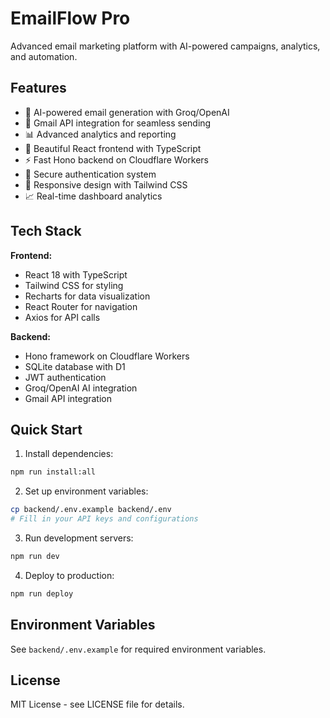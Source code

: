 # EmailFlow Pro

Advanced email marketing platform with AI-powered campaigns, analytics, and automation.

## Features

- 🤖 AI-powered email generation with Groq/OpenAI
- 📧 Gmail API integration for seamless sending
- 📊 Advanced analytics and reporting
- 🎨 Beautiful React frontend with TypeScript
- ⚡ Fast Hono backend on Cloudflare Workers
- 🔐 Secure authentication system
- 📱 Responsive design with Tailwind CSS
- 📈 Real-time dashboard analytics

## Tech Stack

**Frontend:**
- React 18 with TypeScript
- Tailwind CSS for styling
- Recharts for data visualization
- React Router for navigation
- Axios for API calls

**Backend:**
- Hono framework on Cloudflare Workers
- SQLite database with D1
- JWT authentication
- Groq/OpenAI AI integration
- Gmail API integration

## Quick Start

1. Install dependencies:
```bash
npm run install:all
```

2. Set up environment variables:
```bash
cp backend/.env.example backend/.env
# Fill in your API keys and configurations
```

3. Run development servers:
```bash
npm run dev
```

4. Deploy to production:
```bash
npm run deploy
```

## Environment Variables

See `backend/.env.example` for required environment variables.

## License

MIT License - see LICENSE file for details.
